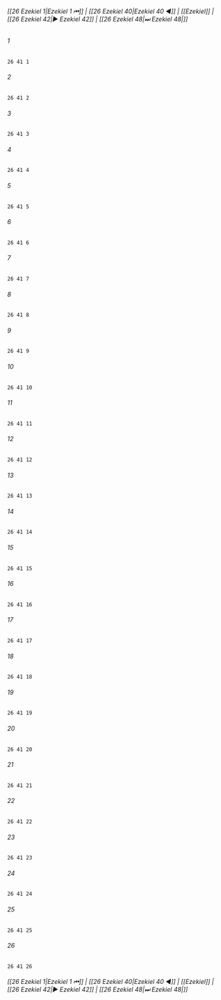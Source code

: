 
###### [[26 Ezekiel 1|Ezekiel 1 ⏮]] | [[26 Ezekiel 40|Ezekiel 40 ◀]] | [[Ezekiel]] | [[26 Ezekiel 42|▶ Ezekiel 42]] | [[26 Ezekiel 48|⏭ Ezekiel 48|]]

###### 1
``` verse
26 41 1 
```
###### 2
``` verse
26 41 2 
```
###### 3
``` verse
26 41 3 
```
###### 4
``` verse
26 41 4 
```
###### 5
``` verse
26 41 5 
```
###### 6
``` verse
26 41 6 
```
###### 7
``` verse
26 41 7 
```
###### 8
``` verse
26 41 8 
```
###### 9
``` verse
26 41 9 
```
###### 10
``` verse
26 41 10 
```
###### 11
``` verse
26 41 11 
```
###### 12
``` verse
26 41 12 
```
###### 13
``` verse
26 41 13 
```
###### 14
``` verse
26 41 14 
```
###### 15
``` verse
26 41 15 
```
###### 16
``` verse
26 41 16 
```
###### 17
``` verse
26 41 17 
```
###### 18
``` verse
26 41 18 
```
###### 19
``` verse
26 41 19 
```
###### 20
``` verse
26 41 20 
```
###### 21
``` verse
26 41 21 
```
###### 22
``` verse
26 41 22 
```
###### 23
``` verse
26 41 23 
```
###### 24
``` verse
26 41 24 
```
###### 25
``` verse
26 41 25 
```
###### 26
``` verse
26 41 26 
```

###### [[26 Ezekiel 1|Ezekiel 1 ⏮]] | [[26 Ezekiel 40|Ezekiel 40 ◀]] | [[Ezekiel]] | [[26 Ezekiel 42|▶ Ezekiel 42]] | [[26 Ezekiel 48|⏭ Ezekiel 48|]]

